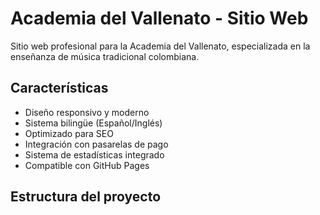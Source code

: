 # Academia del Vallenato - Sitio Web

Sitio web profesional para la Academia del Vallenato, especializada en la enseñanza de música tradicional colombiana.

## Características

- Diseño responsivo y moderno
- Sistema bilingüe (Español/Inglés)
- Optimizado para SEO
- Integración con pasarelas de pago
- Sistema de estadísticas integrado
- Compatible con GitHub Pages

## Estructura del proyecto

